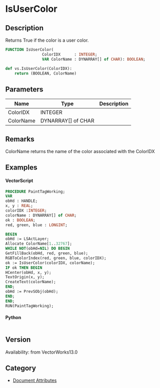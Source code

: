 # IsUserColor

## Description
Returns True if the color is a user color.

```pascal
FUNCTION IsUserColor(
				ColorIDX      : INTEGER;
				VAR ColorName : DYNARRAY[] of CHAR): BOOLEAN;
```

```python
def vs.IsUserColor(ColorIDX):
    return (BOOLEAN, ColorName)
```

## Parameters
|Name|Type|Description|
|---|---|---|
|ColorIDX|INTEGER|   |
|ColorName|DYNARRAY[] of CHAR|   |

## Remarks
ColorName returns the name of the color associated with the ColorIDX

## Examples
#### VectorScript ####
```pascal
PROCEDURE PaintTagWorking;
VAR
obHd : HANDLE;
x, y : REAL;
colorIDX :INTEGER;
colorName : DYNARRAY[] of CHAR;
ok : BOOLEAN;
red, green, blue : LONGINT;

BEGIN
obHd := LSActLayer;
Allocate ColorName[1..32767];
WHILE NOT(obHd=NIL) DO BEGIN
GetFillBack(obHd, red, green, blue);
RGBToColorIndex(red, green, blue, colorIDX);
ok := IsUserColor(colorIDX, colorName);
IF ok THEN BEGIN
HCenter(obHd, x, y);
TextOrigin(x, y);
CreateText(colorName);
END;
obHd := PrevSObj(obHd);
END;
END;
RUN(PaintTagWorking);
```
#### Python ####
```python

```

## Version
Availability: from VectorWorks13.0

## Category
* [Document Attributes](../Categories/Document%20Attributes.md)
